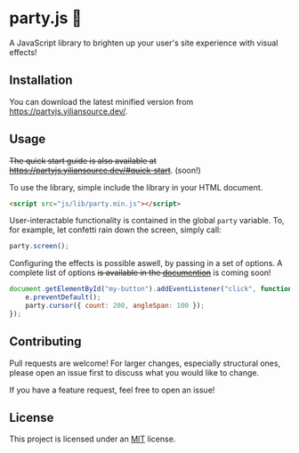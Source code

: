 # party.js 🎉

A JavaScript library to brighten up your user's site experience with visual effects!

## Installation

You can download the latest minified version from https://partyjs.yiliansource.dev/.

## Usage

~~The quick start guide is also available at https://partyjs.yiliansource.dev/#quick-start~~. (soon!)

To use the library, simple include the library in your HTML document.

```html
<script src="js/lib/party.min.js"></script>
```

User-interactable functionality is contained in the global `party` variable. To, for example, let confetti rain down the screen, simply call:

```js
party.screen();
```

Configuring the effects is possible aswell, by passing in a set of options. A complete list of options ~~is available in the [documention]()~~ is coming soon!

```js
document.getElementById("my-button").addEventListener("click", function(e) {
    e.preventDefault();
    party.cursor({ count: 200, angleSpan: 100 });
});
```

## Contributing

Pull requests are welcome! For larger changes, especially structural ones, please open an issue first to discuss what you would like to change.

If you have a feature request, feel free to open an issue!

## License

This project is licensed under an [MIT](./LICENSE.md) license.